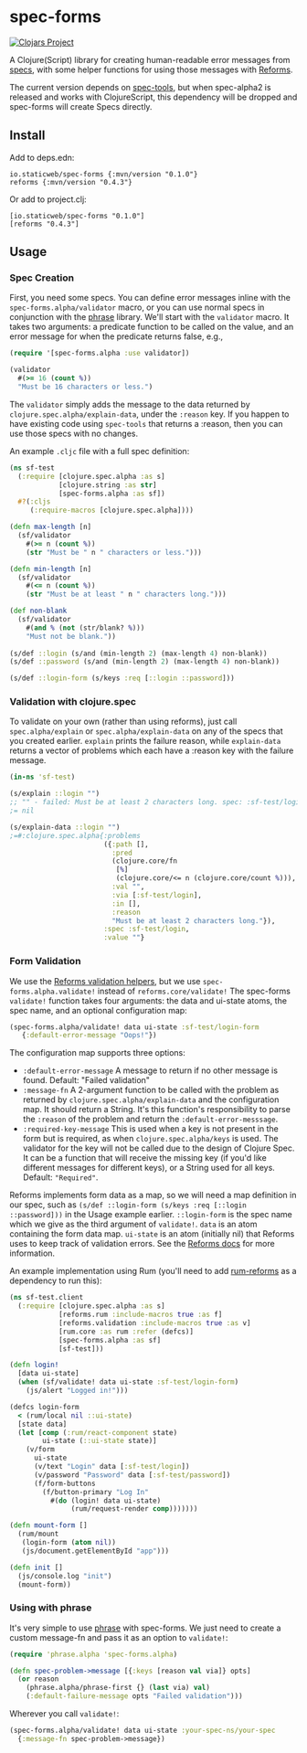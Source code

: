 # spec-forms

[![Clojars Project](https://img.shields.io/clojars/v/io.staticweb/spec-forms.svg)](https://clojars.org/io.staticweb/spec-forms)

A Clojure(Script) library for creating human-readable error messages from [specs](https://clojure.org/guides/spec), with some helper functions for using those messages with [Reforms](https://github.com/bilus/reforms).

The current version depends on [spec-tools](https://github.com/metosin/spec-tools), but when spec-alpha2 is released and works with ClojureScript, this dependency will be dropped and spec-forms will create Specs directly.

## Install

Add to deps.edn:
```
io.staticweb/spec-forms {:mvn/version "0.1.0"}
reforms {:mvn/version "0.4.3"}
```

Or add to project.clj:
```
[io.staticweb/spec-forms "0.1.0"]
[reforms "0.4.3"]
```

## Usage
### Spec Creation

First, you need some specs. You can define error messages inline with the `spec-forms.alpha/validator` macro, or you can use normal specs in conjunction with the [phrase](https://github.com/alexanderkiel/phrase) library. We'll start with the `validator` macro. It takes two arguments: a predicate function to be called on the value, and an error message for when the predicate returns false, e.g.,
```clojure
(require '[spec-forms.alpha :use validator])

(validator
  #(>= 16 (count %))
  "Must be 16 characters or less.")
```
The `validator` simply adds the message to the data returned by `clojure.spec.alpha/explain-data`, under the `:reason` key. If you happen to have existing code using `spec-tools` that returns a :reason, then you can use those specs with no changes.

An example `.cljc` file with a full spec definition:
```clojure
(ns sf-test
  (:require [clojure.spec.alpha :as s]
            [clojure.string :as str]
            [spec-forms.alpha :as sf])
  #?(:cljs
     (:require-macros [clojure.spec.alpha])))

(defn max-length [n]
  (sf/validator
    #(>= n (count %))
    (str "Must be " n " characters or less.")))

(defn min-length [n]
  (sf/validator
    #(<= n (count %))
    (str "Must be at least " n " characters long.")))

(def non-blank
  (sf/validator
    #(and % (not (str/blank? %)))
    "Must not be blank."))
    
(s/def ::login (s/and (min-length 2) (max-length 4) non-blank))
(s/def ::password (s/and (min-length 2) (max-length 4) non-blank))

(s/def ::login-form (s/keys :req [::login ::password]))
```

### Validation with clojure.spec

To validate on your own (rather than using reforms), just call `spec.alpha/explain` or `spec.alpha/explain-data` on any of the specs that you created earlier. `explain` prints the failure reason, while `explain-data` returns a vector of problems which each have a :reason key with the failure message.

```clojure
(in-ns 'sf-test)

(s/explain ::login "")
;; "" - failed: Must be at least 2 characters long. spec: :sf-test/login
;= nil

(s/explain-data ::login "")
;=#:clojure.spec.alpha{:problems
                       ({:path [],
                         :pred
                         (clojure.core/fn
                          [%]
                          (clojure.core/<= n (clojure.core/count %))),
                         :val "",
                         :via [:sf-test/login],
                         :in [],
                         :reason
                         "Must be at least 2 characters long."}),
                       :spec :sf-test/login,
                       :value ""}
```

### Form Validation

We use the [Reforms validation helpers](https://github.com/bilus/reforms#validation), but we use `spec-forms.alpha.validate!` instead of `reforms.core/validate!` The spec-forms `validate!` function takes four arguments: the data and ui-state atoms, the spec name, and an optional configuration map:
```clojure
(spec-forms.alpha/validate! data ui-state :sf-test/login-form
   {:default-error-message "Oops!"})
```
The configuration map supports three options:
* `:default-error-message` A message to return if no other message is found. Default: "Failed validation"
* `:message-fn` A 2-argument function to be called with the problem as returned by `clojure.spec.alpha/explain-data` and the configuration map. It should return a String. It's this function's responsibility to parse the `:reason` of the problem and return the `:default-error-messsage`.
* `:required-key-message` This is used when a key is not present in the form but is required, as when `clojure.spec.alpha/keys` is used. The validator for the key will not be called due to the design of Clojure Spec. It can be a function that will receive the missing key (if you'd like different messages for different keys), or a String used for all keys. Default: `"Required"`.

Reforms implements form data as a map, so we will need a map definition in our spec, such as `(s/def ::login-form (s/keys :req [::login ::password]))` in the Usage example earlier. `::login-form` is the spec name which we give as the third argument of `validate!`. `data` is an atom containing the form data map. `ui-state` is an atom (initially nil) that Reforms uses to keep track of validation errors. See the [Reforms docs](https://github.com/bilus/reforms#validation) for more information.

An example implementation using Rum (you'll need to add [rum-reforms](https://clojars.org/rum-reforms) as a dependency to run this):
```clojure
(ns sf-test.client
  (:require [clojure.spec.alpha :as s]
            [reforms.rum :include-macros true :as f]
            [reforms.validation :include-macros true :as v]
            [rum.core :as rum :refer (defcs)]
            [spec-forms.alpha :as sf]
            [sf-test]))

(defn login!
  [data ui-state]
  (when (sf/validate! data ui-state :sf-test/login-form)
    (js/alert "Logged in!")))

(defcs login-form
  < (rum/local nil ::ui-state)
  [state data]
  (let [comp (:rum/react-component state)
        ui-state (::ui-state state)]
    (v/form
      ui-state
      (v/text "Login" data [:sf-test/login])
      (v/password "Password" data [:sf-test/password])
      (f/form-buttons
        (f/button-primary "Log In"
          #(do (login! data ui-state)
               (rum/request-render comp)))))))

(defn mount-form []
  (rum/mount
   (login-form (atom nil))
   (js/document.getElementById "app")))

(defn init []
  (js/console.log "init")
  (mount-form))
```

### Using with phrase

It's very simple to use [phrase](https://github.com/alexanderkiel/phrase) with spec-forms. We just need to create a custom message-fn and pass it as an option to `validate!`:

```clojure
(require 'phrase.alpha 'spec-forms.alpha)

(defn spec-problem->message [{:keys [reason val via]} opts]
  (or reason
    (phrase.alpha/phrase-first {} (last via) val)
    (:default-failure-message opts "Failed validation")))
```

Wherever you call `validate!`:
```clojure
(spec-forms.alpha/validate! data ui-state :your-spec-ns/your-spec
  {:message-fn spec-problem->message})
```
